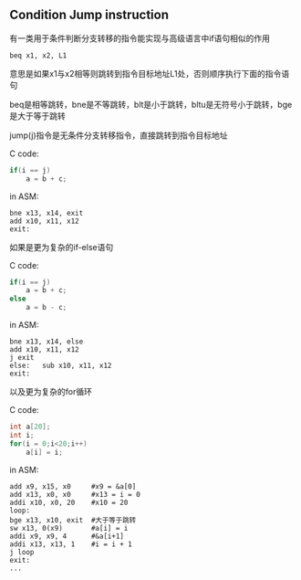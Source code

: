 ## Condition Jump instruction

有一类用于条件判断分支转移的指令能实现与高级语言中if语句相似的作用

```assembly
beq x1, x2, L1
```

意思是如果x1与x2相等则跳转到指令目标地址L1处，否则顺序执行下面的指令语句

beq是相等跳转，bne是不等跳转，blt是小于跳转，bltu是无符号小于跳转，bge是大于等于跳转

jump(j)指令是无条件分支转移指令，直接跳转到指令目标地址

C code:

```c
if(i == j)
    a = b + c;
```

in ASM:

```assembly
bne x13, x14, exit
add x10, x11, x12
exit:
```

如果是更为复杂的if-else语句

C code:

```c
if(i == j)
    a = b + c;
else
    a = b - c;
```

in ASM:

```assembly
bne x13, x14, else
add x10, x11, x12
j exit
else:	sub x10, x11, x12
exit:
```

以及更为复杂的for循环

C code:

```c
int a[20];
int i;
for(i = 0;i<20;i++)
    a[i] = i;
```

in ASM:

```assembly
add x9, x15, x0		#x9 = &a[0]
add x13, x0, x0		#x13 = i = 0
addi x10, x0, 20	#x10 = 20
loop:
bge x13, x10, exit	#大于等于跳转
sw x13, 0(x9)		#a[i] = i
addi x9, x9, 4		#&a[i+1]
addi x13, x13, 1	#i = i + 1
j loop
exit:
...
```


